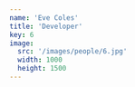 ```yaml
---
name: 'Eve Coles'
title: 'Developer'
key: 6
image:
  src: '/images/people/6.jpg'
  width: 1000
  height: 1500
---
```

